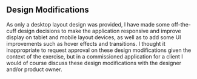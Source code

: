 ## Design Modifications

As only a desktop layout design was provided, I have made some off-the-cuff design decisions to make the application responsive and improve display on tablet and mobile layout devices, as well as to add some UI improvements such as hover effects and transitions. I thought it inappropriate to request approval on these design modifications given the context of the exercise, but in a commissioned application for a client I would of course discuss these design modifications with the designer and/or product owner.